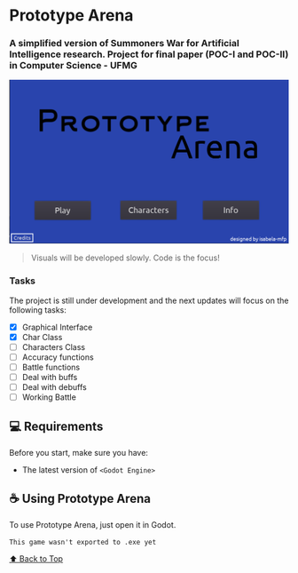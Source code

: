 # Prototype Arena

### A simplified version of Summoners War for Artificial Intelligence research. Project for final paper (POC-I and POC-II) in Computer Science - UFMG

<img src="example-image.png" alt="menu">

> Visuals will be developed slowly. Code is the focus!

### Tasks

The project is still under development and the next updates will focus on the following tasks:

- [x] Graphical Interface
- [x] Char Class
- [ ] Characters Class
- [ ] Accuracy functions
- [ ] Battle functions
- [ ] Deal with buffs
- [ ] Deal with debuffs
- [ ] Working Battle 

## 💻 Requirements

Before you start, make sure you have:

* The latest version of `<Godot Engine>`

## ☕ Using Prototype Arena

To use Prototype Arena, just open it in Godot.

```
This game wasn't exported to .exe yet
```

[⬆ Back to Top](#nome-do-projeto)<br>
